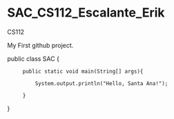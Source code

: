SAC_CS112_Escalante_Erik
========================

CS112

My First github project.





public class SAC {

	

		 public static void main(String[] args){

			 System.output.println("Hello, Santa Ana!");

		 }

		

 }

